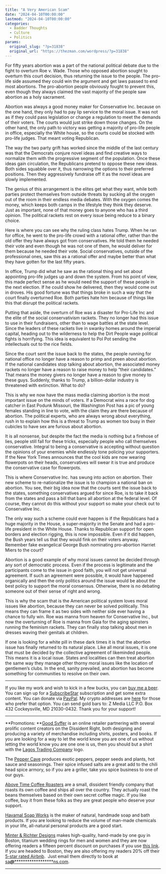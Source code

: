 ```yaml
---
title: "A Very American Scam"
date: "2024-04-10T00:00:00"
lastmod: "2024-04-10T00:00:00"
categories:
  - Badder Thoughts
  - Culture
  - Politics
params:
  original_slug: "?p=31838"
  original_url: "https://thezman.com/wordpress/?p=31838"
---
```


For fifty years abortion was a part of the national political debate due
to the fight to overturn Roe v. Wade. Those who opposed abortion sought
to overturn this court decision, thus returning the issue to the people.
The pro-life side assumed they could win the argument and get laws
passed to end most abortions. The pro-abortion people obviously fought
to prevent this, even though they always claimed the vast majority of
the people saw abortion as a holy sacrament.

Abortion was always a good money maker for Conservative Inc. because on
the one hand, they only had to pay lip service to the moral issue. It
was not as if they could pass legislation or change a regulation to meet
the demands of their voters. The courts would just strike down those
changes. On the other hand, the only path to victory was getting a
majority of pro-life people in office, especially the White house, so
the courts could be stocked with pro-life judges. That meant voting
Republican.

The way the two party grift has worked since the middle of the last
century was that the Democrats conjure novel ideas and find creative
ways to normalize them with the progressive segment of the population.
Once these ideas gain circulation, the Republicans pretend to oppose
these new ideas. Both sides squabble over it, thus narrowing the options
to their preferred positions. Then they aggressively fundraise off it as
the novel ideas are slowly implemented.

The genius of this arrangement is the elites get what they want, while
both parties protect themselves from outside threats by sucking all the
oxygen out of the room in their endless media debates. With the oxygen
comes the money, which keeps both camps in the lifestyle they think they
deserve. Just as important, none of that money goes to anyone who has a
third opinion. The political rackets rest on every issue being reduce to
a binary choice.

Here is where you can see why the ruling class hates Trump. When he ran
for office, he went to the pro-life crowd with a rational offer, rather
than the old offer they have always got from conservatives. He told them
he needed their vote and even though he was not one of them, he would
deliver for them because he needed their vote. Social conservatives,
outside of the professional ones, saw this as a rational offer and maybe
better than what they have gotten for the last fifty years.

In office, Trump did what he saw as the rational thing and set about
appointing pro-life judges up and down the system. From his point of
view, this made perfect sense as he would need the support of these
people in the next election. If he could show he delivered, then they
would come out in droves. His good fortune was that things broke in such
a way that the court finally overturned Roe. Both parties hate him
because of things like this that disrupt the political rackets.

Putting that aside, the overturn of Roe was a disaster for Pro-Life Inc
and the elite of the social conservativism rackets. They no longer had
this issue to use in their fundraisers, other than to wage battles at
the state level. Since the leaders of these rackets live in swanky homes
around the imperial capital, heading out to the wilderness to help the
Dirt People wage political fights is horrifying. This idea is equivalent
to Pol Pot sending the intellectuals out to the rice fields.

Since the court sent the issue back to the states, the people running
for national office no longer have a reason to primp and preen about
abortion. If the national candidates stop talking about abortion, the
associated money rackets no longer have a reason to raise money to help
“their candidates.” That means the money givers no longer have a reason
to give money to these guys. Suddenly, thanks to Trump, a billion-dollar
industry is threatened with extinction. What to do?

This is why we now have the mass media claiming abortion is the most
important issue on the minds of voters. If a Democrat wins a race for
dog catcher in East Podunk Missouri, the Washington Post has a pic of
young females standing in line to vote, with the claim they are there
because of abortion. The political experts, who are always wrong about
everything, rush in to explain how this is a threat to Trump as women
too busy in their cubicles to have sex are furious about abortion.

It is all nonsense, but despite the fact the media is nothing but a
firehose of lies, people still fall for these tricks, especially people
who call themselves conservative. Integral to being a conservative is
accepting without question the opinions of your enemies while endlessly
tone policing your supporters. If the New York Times announces that the
cool kids are now wearing flowerpots on their heads, conservatives will
swear it is true and produce the conservative case for flowerpots.

This is where Conservative Inc. has swung into action on abortion. Their
new scheme to re-nationalize the issue is to champion a national ban on
abortion. You see, their big idea now that the courts sent the issue
back to the states, something conservatives argued for since Roe, is to
take it back from the states and pass a bill that bans all abortion at
the federal level. Of course, they cannot do this without your support
so make your check out to Conservative Inc.

The only way such a scheme could ever happen is if the Republicans had a
huge majority in the House, a super-majority in the Senate and had a
pro-life president in the White House. Thanks to Republican support for
open borders and election rigging, this is now impossible. Even if it
did happen, the Bush years tell us that they would fink on their voters
anyway. Remember fake evangelical George Bush nominating pro-abortion
Harriet Miers to the court?

Abortion is a good example of why moral issues cannot be decided through
any sort of democratic process. Even if the process is legitimate and
the participants come to the issue in good faith, you will not get
universal agreement. If such an agreement were possible, it would have
happened organically and then the only politics around the issue would
be about the best policy to support the moral consensus. Otherwise,
there is no debating someone out of their sense of right and wrong.

This is why the scam that is the American political system loves moral
issues like abortion, because they can never be solved politically. This
means they can frame it as two sides with neither side ever having a
chance to fully win. Roe was manna from heaven for Conservative Inc.,
but now the overturning of Roe is manna from Gaia for the aging
spinsters running the feminism rackets. They can finally stop talking
about men in dresses waving their genitals at children.

If one is looking for a white pill in these dark times it is that the
abortion issue has finally returned to its natural place. Like all moral
issues, it is one that must be decided by the collective agreement of
likeminded people. This means it is a local issue. States and localities
can then treat abortion the same way they manage other thorny moral
issues like the location of gentlemen’s clubs. In the end, sanity
prevailed, and abortion has become something for communities to resolve
on their own.

------------------------------------------------------------------------

If you like my work and wish to kick in a few bucks, you can
<a href="https://www.buymeacoffee.com/mujolulu" rel="noopener"
target="_blank">buy me a beer</a>. You can sign up for a
<a href="https://www.subscribestar.com/the-z-blog" rel="noopener"
target="_blank">SubscribeStar</a> subscription and get some extra
content. You can donate via <a
href="https://www.paypal.com/donate/?cmd=_s-xclick&amp;hosted_button_id=UDAS2Q8JYA6CN&amp;source=url"
rel="noopener" target="_blank">PayPal</a>. My crypto addresses are
<a href="https://thezman.com/wordpress/?page_id=22713" rel="noopener"
target="_blank">here</a> for those who prefer that option. You can send
gold bars to: Z Media LLC P.O. Box 432 Cockeysville, MD 21030-0432.
Thank you for your support!

------------------------------------------------------------------------

**Promotions: **<a href="https://goodsvffer.com/" rel="noopener" target="_blank">Good
Svffer</a> is an online retailer partnering with several prolific
content creators on the Dissident Right, both designing and producing a
variety of merchandise including shirts, posters, and books. If you are
looking for a way to let the world know you are one of us without
letting the world know you are one one is us, then you should but a
shirt with the
<a href="https://goodsvffer.com/products/lagos-trading-company"
rel="noopener" target="_blank">Lagos Trading Company</a> logo.

The <a href="https://peppercave.com/shop/ols/products" rel="noopener"
target="_blank">Pepper Cave</a> produces exotic peppers, pepper seeds
and plants, hot sauce and seasonings. Their spice infused salts are a
great add to the chili head spice armory, so if you are a griller, take
you spice business to one of our guys.

<a href="https://abovetimecoffee.com/" rel="noopener"
target="_blank">Above Time Coffee Roasters</a> are a small, dissident
friendly company that roasts its own coffee and ships all over the
country. They actually roast the beans themselves based on their own
secret coffee magic. If you like coffee, buy it from these folks as they
are great people who deserve your support.

<a href="https://havamalsoapworks.com/" rel="noopener"
target="_blank">Havamal Soap Works</a> is the maker of natural, handmade
soap and bath products. If you are looking to reduce the volume of
man-made chemicals in your life, all-natural personal products are a
good start.

<a href="https://www.minterandrichterdesigns.com/"
rel="noreferrer nofollow noopener" target="_blank">Minter &amp; Richter
Designs</a> makes high-quality, hand-made by one guy in Boston, titanium
wedding rings for men and women and they are now offering readers a
fifteen percent discount on purchases if you use
<a href="https://www.minterandrichterdesigns.com/discount/ZMAN"
rel="noreferrer nofollow noopener" target="_blank">this link</a>.
<span class="highlight"><span class="colour"><span class="font"><span class="size">If
you are headed to Boston, they are also offering my readers 20% off
their <a
href="https://www.airbnb.com/users/7988017/listings?user_id=7988017&amp;s=3"
rel="noopener noreferrer" target="_blank">5-star rated Airbnb</a>.  Just
email them directly to book at
<a href="mailto:sa***@*********************ns.com"
data-original-string="on/1IGA7VI7v5VJ5BgrDgg==cb7Z0CGJ/yt9GhmtnmI/ydj7oxXY14zuNiW/29ltTBP14T/eXGyIXWPL6wh5UBtCE9b"><span
class="apbct-email-encoder"
data-original-string="sgZOjnhht/NQ3oyuphlO5w==cb7Q1FBlaDFzoHuSPy2U0W7A2x8ilyld+sVzLRzZF1OaHdJv7j9NWOsPDCU8MdSplFQ"
title="This contact has been encoded by Anti-Spam by CleanTalk. Click to decode. To finish the decoding make sure that JavaScript is enabled in your browser.">sa<span
class="apbct-blur">***</span>@<span
class="apbct-blur">*********************</span>ns.com</span></a>.</span></span></span></span>

------------------------------------------------------------------------
